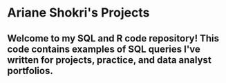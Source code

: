 # Ariane Shokri's Projects

## Welcome to my SQL and R code repository! This code contains examples of SQL queries I've written for projects, practice, and data analyst portfolios.
